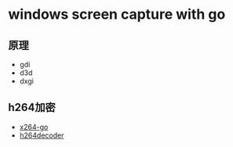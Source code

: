 # windows screen capture with go

## 原理
* gdi
* d3d
* dxgi

## h264加密
* [x264-go](http://github.com/gen2brain/x264-go)
* [h264decoder](http://github.com/MikolajMGT/h264decoder)

